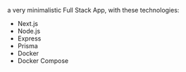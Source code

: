 a very minimalistic Full Stack App, with these technologies:
- Next.js
- Node.js
- Express
- Prisma 
- Docker
- Docker Compose
